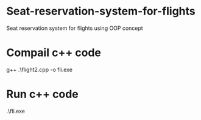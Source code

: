 # Seat-reservation-system-for-flights
Seat reservation system for flights using OOP concept

# Compail c++ code
g++ .\flight2.cpp -o fli.exe

# Run c++ code
.\fli.exe
